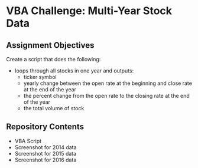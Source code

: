 # VBA Challenge: Multi-Year Stock Data

## Assignment Objectives
Create a script that does the following:
* loops through all stocks in one year and outputs:
    * ticker symbol
    * yearly change between the open rate at the beginning and close rate at the end of the year
    * the percent change from the open rate to the closing rate at the end of the year
    * the total volume of stock 

## Repository Contents
* VBA Script
* Screenshot for 2014 data
* Screenshot for 2015 data
* Screenshot for 2016 data